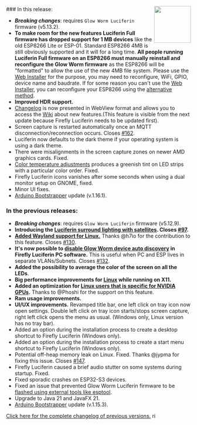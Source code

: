 <img align="right" width="100" height="100" src="https://raw.githubusercontent.com/sblantipodi/firefly_luciferin/master/data/img/luciferin_logo.png">
### In this release:

- ***Breaking changes***: requires `Glow Worm Luciferin` firmware (v5.13.2).
- **To make room for the new features Luciferin Full firmware has dropped support for 1 MB devices** like the old ESP8266 Lite or ESP-01. Standard ESP8266 4MB is still obviously supported and it will for a long time.
  **All people running Luciferin Full firmware on an ESP8266 must manually reinstall and reconfigure the Glow Worm firmware** as the ESP8266 will be "formatted" to allow the use of the new 4MB file system. Please use the [Web Installer](https://sblantipodi.github.io/glow_worm_luciferin/) for the purpose, you may need to reconfigure, WiFi, GPIO, device name and baudrate. If for some reason you can't use the [Web Installer](https://sblantipodi.github.io/glow_worm_luciferin/), you can reconfigure your ESP8266 using the [alternative method](https://github.com/sblantipodi/firefly_luciferin/wiki/WiFi-and-MQTT-configuration-using-the-Luciferin-Access-Point).
- **Improved HDR support.**
- [Changelog](https://github.com/sblantipodi/firefly_luciferin/wiki/Luciferin-update-management) is now presented in WebView format and allows you to access the [Wiki](https://github.com/sblantipodi/firefly_luciferin/wiki) about new features.(This feature is visible from the next update because Firefly Luciferin needs to be updated first).
- Screen capture is restarted automatically once an MQTT disconnection/reconnection occurs. Closes [#162](https://github.com/sblantipodi/firefly_luciferin/issues/162).
- Luciferin now defaults to the dark theme if your operating system is using a dark theme.
- There were misalignments in the screen capture zones on newer AMD graphics cards. Fixed.
- [Color temperature adjustments](https://github.com/sblantipodi/firefly_luciferin/wiki/Color-Temperature-and-White-Balance) produces a greenish tint on LED strips with a particular color order. Fixed.
- Firefly Luciferin icons vanishes after some seconds when using a dual monitor setup on GNOME, fixed.
- Minor UI fixes.
- [Arduino Bootstrapper](https://github.com/sblantipodi/arduino_bootstrapper/releases) update (v.1.16.1).

### In the previous releases:

- ***Breaking changes***: requires `Glow Worm Luciferin` firmware (v5.12.9).
- **Introducing the [Luciferin surround lighting with satellites](https://github.com/sblantipodi/firefly_luciferin/wiki/Surround-lighting-with-satellites). Closes [#97](https://github.com/sblantipodi/firefly_luciferin/issues/97).**
- **[Added Wayland support for Linux.](https://github.com/sblantipodi/firefly_luciferin/wiki/Linux-support#luciferin-supports-wayland)** Thanks @h7io for the contribution to this feature. Closes [#130](https://github.com/sblantipodi/firefly_luciferin/issues/130).
- **It's now possible to [**disable Glow Worm device auto discovery**](https://github.com/sblantipodi/firefly_luciferin/wiki/Static-IP-and-auto-discovery) in Firefly Luciferin PC software.** This is useful when PC and ESP lives in separate VLANs/Subnets. Closes [#132](https://github.com/sblantipodi/firefly_luciferin/issues/132).
- **Added the possibility to average the color of the screen on all the LEDs**.
- **Big performance improvements for [Linux](https://github.com/sblantipodi/firefly_luciferin/wiki/Linux-support) while running on X11.**
- **Added an optimization for [Linux users that is specific for NVIDIA GPUs](https://github.com/sblantipodi/firefly_lucisferin/wiki/Linux-support#nvidia-cuda).** Thanks to @Phoshi for the support on this feature.
- **Ram usage improvements.**
- **UI/UX improvements.** Revamped title bar, one left click on tray icon now open settings. Double left click on tray icon starts/stops screen capture, right left click opens the menu as usual. (Windows only, Linux version has no tray bar).
- Added an option during the installation process to create a desktop shortcut to Firefly Luciferin (Windows only).
- Added an option during the installation process to create a start menu shortcut to Firefly Luciferin (Windows only).
- Potential off-heap memory leak on Linux. Fixed. Thanks @jypma for fixing this issue. Closes [#147](https://github.com/sblantipodi/firefly_luciferin/issues/147).
- Firefly Luciferin caused a brief audio stutter on some systems during startup. Fixed.
- Fixed sporadic crashes on ESP32-S3 devices.
- Fixed an issue that prevented Glow Worm Luciferin firmware to be [flashed using external tools like esptool](https://github.com/sblantipodi/firefly_luciferin/wiki/How-to-flash-Glow-Worm-Luciferin-firmware-via-esptool).
- Upgrade to Java 21 and JavaFX 21.
- [Arduino Bootstrapper](https://github.com/sblantipodi/arduino_bootstrapper/releases) update (v.1.15.3).


[Click here for the complete changelog of previous versions.](https://github.com/sblantipodi/firefly_luciferin/releases)
ri
